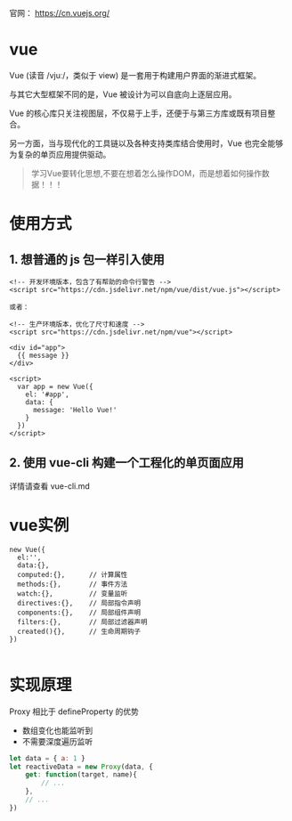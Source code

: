 

官网： https://cn.vuejs.org/


# vue

Vue (读音 /vjuː/，类似于 view) 是一套用于构建用户界面的渐进式框架。

与其它大型框架不同的是，Vue 被设计为可以自底向上逐层应用。

Vue 的核心库只关注视图层，不仅易于上手，还便于与第三方库或既有项目整合。

另一方面，当与现代化的工具链以及各种支持类库结合使用时，Vue 也完全能够为复杂的单页应用提供驱动。

> 学习Vue要转化思想,不要在想着怎么操作DOM，而是想着如何操作数据！！！



# 使用方式

## 1. 想普通的 js 包一样引入使用

```
<!-- 开发环境版本，包含了有帮助的命令行警告 -->
<script src="https://cdn.jsdelivr.net/npm/vue/dist/vue.js"></script>

或者：

<!-- 生产环境版本，优化了尺寸和速度 -->
<script src="https://cdn.jsdelivr.net/npm/vue"></script>

<div id="app">
  {{ message }}
</div>

<script>
  var app = new Vue({
    el: '#app',
    data: {
      message: 'Hello Vue!'
    }
  })
</script>
```




## 2. 使用 vue-cli 构建一个工程化的单页面应用


详情请查看  vue-cli.md



# vue实例

```
new Vue({
  el:'',
  data:{},
  computed:{},      // 计算属性
  methods:{},       // 事件方法
  watch:{},         // 变量监听
  directives:{},    // 局部指令声明
  components:{},    // 局部组件声明
  filters:{},       // 局部过滤器声明
  created(){},      // 生命周期钩子
})


```



# 实现原理

Proxy 相比于 defineProperty 的优势

- 数组变化也能监听到
- 不需要深度遍历监听

```js
let data = { a: 1 }
let reactiveData = new Proxy(data, {
	get: function(target, name){
		// ...
	},
	// ...
})
```